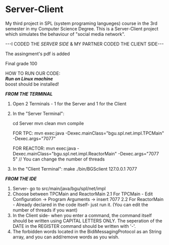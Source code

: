 # Server-Client  

My third project in SPL (system programing langueges) course in the 3rd semester in my Computer Science Degree.
This is a Server-Client project which simulates the behaviour of "social media network".

---I CODED THE *SERVER SIDE* & MY PARTNER CODED THE CLIENT SIDE---

The assingment's pdf is added

Final grade 100 


HOW TO RUN OUR CODE:  
***Run on Linux machine***  
boost should be installed!  

***FROM THE TERMINAL***
1. Open 2 Terminals - 1 for the Server and 1 for the Client

2. In the "Server Terminal":

    cd Server
    mvn clean
    mvn compile
    
    FOR TPC:
    mvn exec:java -Dexec.mainClass="bgu.spl.net.impl.TPCMain" -Dexec.args="7077"
    
    FOR REACTOR:
    mvn exec:java -Dexec.mainClass="bgu.spl.net.impl.ReactorMain" -Dexec.args="7077 5" // You can change the number of threads
    
3. In the "Client Terminal":
    make
    ./bin/BGSclient 127.0.0.1 7077
    

    
***FROM THE IDE***
1. Server- go to src/main/java/bgu/spl/net/impl 
2. Choose between TPCMain and ReactorMain
2.1 For TPCMain - Edit Configuration -> Program Arguments -> insert 7077
2.2 For ReactorMain - Already declared in the code itself- just run it. (You can edit the number of threads if you want)
3. In the Client side- when you enter a command, the command itself should be written using CAPITAL LETTERS ONLY.
   The seperation of the DATE in the REGISTER command should be written with '-'.
4. The forbidden words located in the BidiMessagingProtocol as an String array, and you can add/remove words as you wish.
